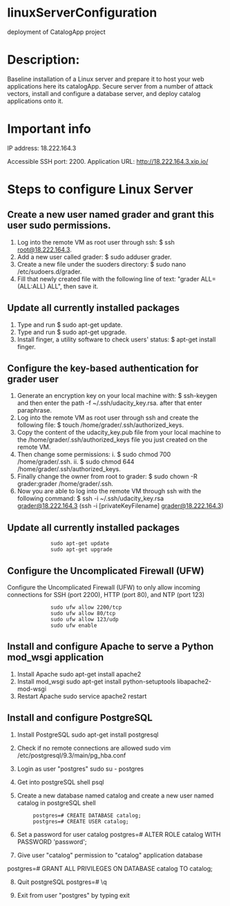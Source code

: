 # linuxServerConfiguration
deployment of CatalogApp project 

# Description:

Baseline installation of a Linux server and prepare it to host your web applications here its catalogApp. Secure server from a number of attack vectors, install and configure a database server, and deploy catalog applications onto it.

# Important info
IP address: 18.222.164.3

Accessible SSH port: 2200.
Application URL: http://18.222.164.3.xip.io/

# Steps to configure Linux Server
## Create a new user named grader and grant this user sudo permissions.
1. Log into the remote VM as root user through ssh: $ ssh root@18.222.164.3.
2. Add a new user called grader: $ sudo adduser grader.
3. Create a new file under the suoders directory: $ sudo nano /etc/sudoers.d/grader. 
4. Fill that newly created file with the following line of text: "grader ALL=(ALL:ALL) ALL", then save it.

## Update all currently installed packages
1. Type and run  $ sudo apt-get update.
2. Type and run $ sudo apt-get upgrade.
3. Install finger, a utility software to check users' status: $ apt-get install finger.

## Configure the key-based authentication for grader user
1. Generate an encryption key on your local machine with: $ ssh-keygen  and then enter the path -f ~/.ssh/udacity_key.rsa. after that enter paraphrase.
2. Log into the remote VM as root user through ssh and create the following file: $ touch /home/grader/.ssh/authorized_keys.
3. Copy the content of the udacity_key.pub file from your local machine to the /home/grader/.ssh/authorized_keys file you just created on the remote VM. 
4. Then change some permissions:
      i. $ sudo chmod 700 /home/grader/.ssh.
      ii. $ sudo chmod 644 /home/grader/.ssh/authorized_keys.
5. Finally change the owner from root to grader: $ sudo chown -R grader:grader /home/grader/.ssh.
6. Now you are able to log into the remote VM through ssh with the following command: $ ssh -i ~/.ssh/udacity_key.rsa grader@18.222.164.3 (ssh -i [privateKeyFilename] grader@18.222.164.3)


## Update all currently installed packages

                  sudo apt-get update
                  sudo apt-get upgrade

## Configure the Uncomplicated Firewall (UFW)
Configure the Uncomplicated Firewall (UFW) to only allow incoming connections for SSH (port 2200), HTTP (port 80), and NTP (port 123)

                  sudo ufw allow 2200/tcp
                  sudo ufw allow 80/tcp
                  sudo ufw allow 123/udp
                  sudo ufw enable 
## Install and configure Apache to serve a Python mod_wsgi application
1. Install Apache sudo apt-get install apache2
2. Install mod_wsgi sudo apt-get install python-setuptools libapache2-mod-wsgi
3. Restart Apache sudo service apache2 restart   

## Install and configure PostgreSQL
1. Install PostgreSQL sudo apt-get install postgresql

2. Check if no remote connections are allowed sudo vim /etc/postgresql/9.3/main/pg_hba.conf

3. Login as user "postgres" sudo su - postgres

4. Get into postgreSQL shell psql

5. Create a new database named catalog and create a new user named catalog in postgreSQL shell

            postgres=# CREATE DATABASE catalog;
            postgres=# CREATE USER catalog;
            
6. Set a password for user catalog
   postgres=# ALTER ROLE catalog WITH PASSWORD 'password';
   
7. Give user "catalog" permission to "catalog" application database

postgres=# GRANT ALL PRIVILEGES ON DATABASE catalog TO catalog;

8. Quit postgreSQL postgres=# \q

9. Exit from user "postgres" by typing exit

